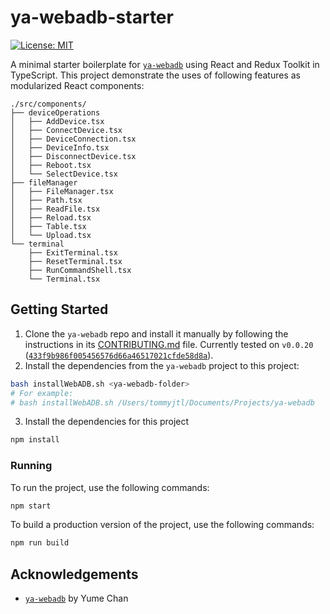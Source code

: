 # ya-webadb-starter

[![License: MIT](https://img.shields.io/badge/License-MIT-yellow.svg)](https://opensource.org/licenses/MIT)

A minimal starter boilerplate for [`ya-webadb`](https://github.com/yume-chan/ya-webadb/blob/main/libraries/adb/README.md) using React and Redux Toolkit in TypeScript. This project demonstrate the uses of following features as modularized React components:
```
./src/components/
├── deviceOperations
│   ├── AddDevice.tsx
│   ├── ConnectDevice.tsx
│   ├── DeviceConnection.tsx
│   ├── DeviceInfo.tsx
│   ├── DisconnectDevice.tsx
│   ├── Reboot.tsx
│   └── SelectDevice.tsx
├── fileManager
│   ├── FileManager.tsx
│   ├── Path.tsx
│   ├── ReadFile.tsx
│   ├── Reload.tsx
│   ├── Table.tsx
│   └── Upload.tsx
└── terminal
    ├── ExitTerminal.tsx
    ├── ResetTerminal.tsx
    ├── RunCommandShell.tsx
    └── Terminal.tsx
```

## Getting Started

1. Clone the `ya-webadb` repo and install it manually by following the instructions in its [CONTRIBUTING.md](https://github.com/yume-chan/ya-webadb/blob/433f9b986f005456576d66a46517021cfde58d8a/CONTRIBUTING.md) file. Currently tested on `v0.0.20` ([`433f9b986f005456576d66a46517021cfde58d8a`](https://github.com/yume-chan/ya-webadb/tree/433f9b986f005456576d66a46517021cfde58d8a)).
2. Install the dependencies from the `ya-webadb` project to this project:
```bash
bash installWebADB.sh <ya-webadb-folder>
# For example:
# bash installWebADB.sh /Users/tommyjtl/Documents/Projects/ya-webadb
```
3. Install the dependencies for this project
```bash
npm install
```

### Running

To run the project, use the following commands:

```bash
npm start
```

To build a production version of the project, use the following commands:

```bash
npm run build
```

## Acknowledgements

- [`ya-webadb`](https://github.com/yume-chan/ya-webadb/) by Yume Chan